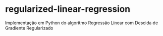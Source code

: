# regularized-linear-regression
Implementação em Python do algoritmo Regressão Linear com Descida de Gradiente Regularizado
